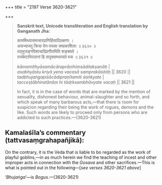 +++
title = "2197 Verse 3620-3621"

+++
> **Sanskrit text, Unicode transliteration and English translation by Ganganath Jha:** 
>
> काममिथ्यासमाचारप्राणिहिंसादिलक्षणाः ।  
> असभ्यास्तु क्रिया येन वचसा सम्प्रकाशिताः ॥ ३६२० ॥  
> तद्भुजङ्गपिशाचादिप्रणीतमिति शङ्क्यते ।  
> तच्चेष्टाभिरतानां हि तादृक्सम्भाव्यते वचः ॥ ३६२१ ॥ 
>
> *kāmamithyāsamācāraprāṇihiṃsādilakṣaṇāḥ* \|  
> *asabhyāstu kriyā yena vacasā samprakāśitāḥ* \|\| 3620 \|\|  
> *tadbhujaṅgapiśācādipraṇītamiti śaṅkyate* \|  
> *tacceṣṭābhiratānāṃ hi tādṛksambhāvyate vacaḥ* \|\| 3621 \|\| 
>
> In fact, it is in the case of words that are marked by the mention of sexuality, dishonest behaviour, animal-slaughter and so forth, and which speak of many barbarous acts,—that there is room for suspicion regarding their being the work of rogues, demons and the like. Such words are likely to proceed only from persons who are addicted to such practices.—(3620-3621)



## Kamalaśīla’s commentary (tattvasaṃgrahapañjikā):

On the contrary, it is the Veda that is liable to bo regarded as the work of playful goblins,—in as much herein we find the teaching of incest and other improper acts in connection with the *Gosava* and other sacrifices.—This is what is pointed out in the following—[*see verses 3620-3621* *above*]

‘*Bhujaṅga*’—is *Bogus*.—(3620-3621)


